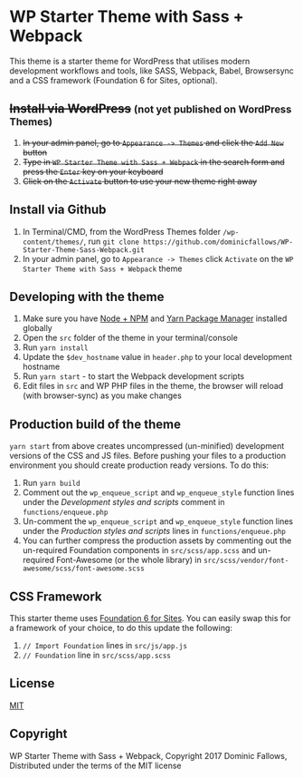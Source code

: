 # WP Starter Theme with Sass + Webpack
This theme is a starter theme for WordPress that utilises modern development workflows and tools, like SASS, Webpack, Babel, Browsersync and a CSS framework (Foundation 6 for Sites, optional).

## <del>Install via WordPress</del> <small>(not yet published on WordPress Themes)</small>
1. <del>In your admin panel, go to `Appearance -> Themes` and click the `Add New` button</del>
2. <del>Type in `WP Starter Theme with Sass + Webpack` in the search form and press the `Enter` key on your keyboard</del>
3. <del>Click on the `Activate` button to use your new theme right away</del>

## Install via Github
1. In Terminal/CMD, from the WordPress Themes folder `/wp-content/themes/`, run `git clone https://github.com/dominicfallows/WP-Starter-Theme-Sass-Webpack.git`
2. In your admin panel, go to `Appearance -> Themes` click `Activate` on the `WP Starter Theme with Sass + Webpack` theme

## Developing with the theme
1. Make sure you have [Node + NPM](https://nodejs.org/en/download/) and [Yarn Package Manager](https://yarnpkg.com/lang/en/docs/install/) installed globally
2. Open the `src` folder of the theme in your terminal/console
3. Run `yarn install`
4. Update the `$dev_hostname` value in `header.php` to your local development hostname
5. Run `yarn start` - to start the Webpack development scripts
6. Edit files in `src` and WP PHP files in the theme, the browser will reload (with browser-sync) as you make changes

## Production build of the theme
`yarn start` from above creates uncompressed (un-minified) development versions of the CSS and JS files. Before pushing your files to a production environment you should create production ready versions. To do this: 

1. Run `yarn build`
2. Comment out the `wp_enqueue_script` and `wp_enqueue_style` function lines under the *Development styles and scripts* comment in `functions/enqueue.php`
3. Un-comment the `wp_enqueue_script` and `wp_enqueue_style` function lines under the *Production styles and scripts* lines in `functions/enqueue.php`
4. You can further compress the production assets by commenting out the un-required Foundation components in `src/scss/app.scss` and un-required Font-Awesome (or the whole library) in `src/scss/vendor/font-awesome/scss/font-awesome.scss`

## CSS Framework
This starter theme uses [Foundation 6 for Sites](http://foundation.zurb.com/sites). You can easily swap this for a framework of your choice, to do this update the following:

1. `// Import Foundation` lines in `src/js/app.js`
2. `// Foundation` line in `src/scss/app.scss`

## License
[MIT](https://opensource.org/licenses/MIT)

## Copyright
WP Starter Theme with Sass + Webpack, Copyright 2017 Dominic Fallows, 
Distributed under the terms of the MIT license
